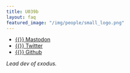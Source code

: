 ```yaml
---
title: U039b
layout: faq
featured_image: "/img/people/small_logo.png"
---
```


* [{{<fa fa-mastodon>}} Mastodon](https://mastodon.social@U039b")
* [{{<fa fa-twitter>}} Twitter](https://twitter.com/U039b")
* [{{<fa fa-github>}} Github](https://github.com/U039b)

*Lead dev of εxodus.*
